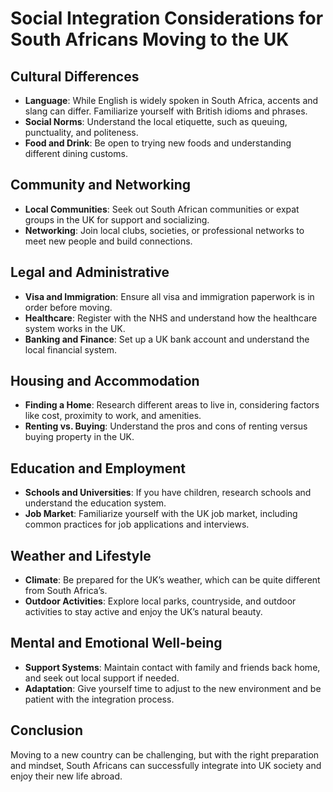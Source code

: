 # Social Integration Considerations for South Africans Moving to the UK

## Cultural Differences
- **Language**: While English is widely spoken in South Africa, accents and slang can differ. Familiarize yourself with British idioms and phrases.
- **Social Norms**: Understand the local etiquette, such as queuing, punctuality, and politeness.
- **Food and Drink**: Be open to trying new foods and understanding different dining customs.

## Community and Networking
- **Local Communities**: Seek out South African communities or expat groups in the UK for support and socializing.
- **Networking**: Join local clubs, societies, or professional networks to meet new people and build connections.

## Legal and Administrative
- **Visa and Immigration**: Ensure all visa and immigration paperwork is in order before moving.
- **Healthcare**: Register with the NHS and understand how the healthcare system works in the UK.
- **Banking and Finance**: Set up a UK bank account and understand the local financial system.

## Housing and Accommodation
- **Finding a Home**: Research different areas to live in, considering factors like cost, proximity to work, and amenities.
- **Renting vs. Buying**: Understand the pros and cons of renting versus buying property in the UK.

## Education and Employment
- **Schools and Universities**: If you have children, research schools and understand the education system.
- **Job Market**: Familiarize yourself with the UK job market, including common practices for job applications and interviews.

## Weather and Lifestyle
- **Climate**: Be prepared for the UK’s weather, which can be quite different from South Africa’s.
- **Outdoor Activities**: Explore local parks, countryside, and outdoor activities to stay active and enjoy the UK’s natural beauty.

## Mental and Emotional Well-being
- **Support Systems**: Maintain contact with family and friends back home, and seek out local support if needed.
- **Adaptation**: Give yourself time to adjust to the new environment and be patient with the integration process.

## Conclusion
Moving to a new country can be challenging, but with the right preparation and mindset, South Africans can successfully integrate into UK society and enjoy their new life abroad.
